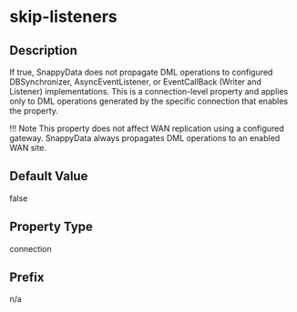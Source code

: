 # skip-listeners

## Description

If true, SnappyData does not propagate DML operations to configured DBSynchronizer, AsyncEventListener, or EventCallBack (Writer and Listener) implementations. This is a connection-level property and applies only to DML operations generated by the specific connection that enables the property. 

!!! Note 
	This property does not affect WAN replication using a configured gateway. SnappyData always propagates DML operations to an enabled WAN site. </p>

## Default Value

false

## Property Type

connection

## Prefix

n/a

